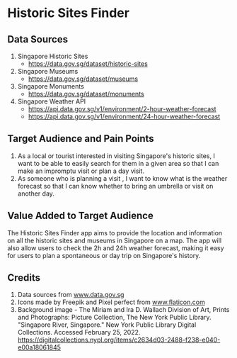 # Historic Sites Finder
## Data Sources
1. Singapore Historic Sites 
    - https://data.gov.sg/dataset/historic-sites
2. Singapore Museums 
    - https://data.gov.sg/dataset/museums
3. Singapore Monuments 
    - https://data.gov.sg/dataset/monuments
4. Singapore Weather API 
    - https://api.data.gov.sg/v1/environment/2-hour-weather-forecast 
    - https://api.data.gov.sg/v1/environment/24-hour-weather-forecast

## Target Audience and Pain Points
1. As a local or tourist interested in visiting Singapore's historic sites, I want to be able to easily search for them in a given area so that I can make an impromptu visit or plan a day visit.
2. As someone who is planning a visit , I want to know what is the weather forecast so that I can know whether to bring an umbrella or visit on another day.
 
## Value Added to Target Audience
The Historic Sites Finder app aims to provide the location and information on all the historic sites and museums in Singapore on a map. The app will also allow users to check the 2h and 24h weather forecast, making it easy for users to plan a spontaneous or day trip on Singapore's history.

## Credits
1. Data sources from www.data.gov.sg
2. Icons made by Freepik and Pixel perfect from www.flaticon.com
3. Background image - The Miriam and Ira D. Wallach Division of Art, Prints and Photographs: Picture Collection, The New York Public Library. "Singapore River, Singapore." New York Public Library Digital Collections. Accessed February 25, 2022. https://digitalcollections.nypl.org/items/c2634d03-2488-f238-e040-e00a18061845
